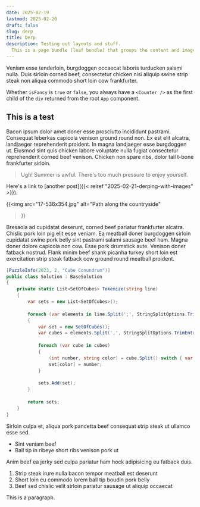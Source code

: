 ```yaml
---
date: 2025-02-19
lastmod: 2025-02-20
draft: false
slug: derp
title: Derp
description: Testing out layouts and stuff.
  This is a page bundle (leaf bundle) that groups the content and images in a directory.
---
```


Veniam esse tenderloin, burgdoggen occaecat laboris turducken salami nulla. Duis sirloin corned beef, consectetur chicken nisi aliquip swine strip steak non aliqua commodo short loin cow frankfurter.

Whether `isFancy` is `true` or `false`, you always have a `<Counter />` as the first child of the `div` returned from the root `App` component.

## This is a test

Bacon ipsum dolor amet doner esse prosciutto incididunt pastrami. Consequat leberkas capicola venison ground round non. Ex est elit alcatra, landjaeger reprehenderit proident. In magna landjaeger esse burgdoggen ut. Eiusmod sint quis chicken labore voluptate nulla fugiat consectetur reprehenderit corned beef venison. Chicken non spare ribs, dolor tail t-bone frankfurter sirloin.

> Ugh! Summer is awful. There's too much pressure to enjoy yourself.

Here's a link to [another post]({{< relref "2025-02-21-derping-with-images" >}}).

{{<img src="17-536x354.jpg"
  alt="Path along the countryside"
>}}

Bresaola ad cupidatat deserunt, corned beef pariatur frankfurter alcatra. Chislic pork loin pig elit esse veniam. Ea meatball doner burgdoggen sirloin cupidatat swine pork belly sint pastrami salami sausage beef ham. Magna doner dolore capicola non cow. Esse pork drumstick aute. Venison doner fatback nostrud. Flank minim beef shank picanha turkey short loin est exercitation strip steak fatback cow ground round meatball proident.

```csharp
[PuzzleInfo(2023, 2, "Cube Conundrum")]
public class Solution : BaseSolution
{
    private static List<SetOfCubes> Tokenize(string line)
    {
        var sets = new List<SetOfCubes>();

        foreach (var elements in line.Split(';', StringSplitOptions.TrimEntries))
        {
            var set = new SetOfCubes();
            var cubes = elements.Split(',', StringSplitOptions.TrimEntries);

            foreach (var cube in cubes)
            {
                (int number, string color) = cube.Split() switch { var x => (Convert.ToInt32(x[0]), x[1]) };
                set[color] = number;
            }

            sets.Add(set);
        }

        return sets;
    }
}
```

Sirloin culpa et, aliqua pork pancetta beef consequat strip steak ut ullamco esse sed.

- Sint veniam beef
- Ball tip in ribeye short ribs venison pork ut

Anim beef ea jerky sed culpa pariatur ham hock adipisicing eu fatback duis.

1. Strip steak irure nulla bacon tempor meatball est deserunt
1. Short loin eu commodo lorem ball tip boudin pork belly
1. Beef sed chislic velit sirloin pariatur sausage ut aliquip occaecat

This is a paragraph.
